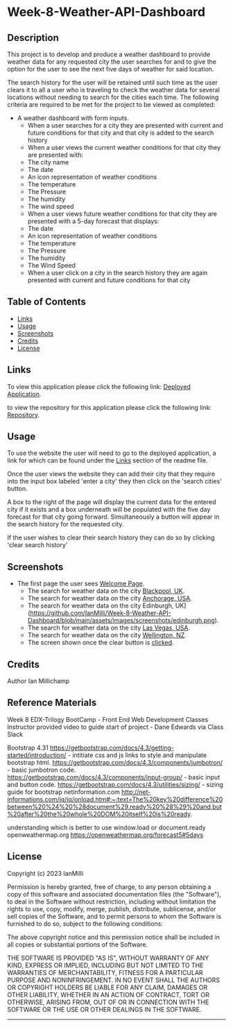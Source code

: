 # Week-8-Weather-API-Dashboard


## Description 

This project is to develop and produce a weather dashboard to provide weather data for any requested city the user searches for and to give the option for the user to see the next five days of weather for said location.

The search history for the user will be retained until such time as the user clears it to all a user who is traveling to check the weather data for several locations without needing to search for the cities each time.
The following criteria are required to be met for the project to be viewed as completed:

* A weather dashboard with form inputs.
    * When a user searches for a city they are presented with current and future conditions for that city and that city is added to the   search history
    * When a user views the current weather conditions for that city they are presented with:
    * The city name
    * The date
    * An icon representation of weather conditions
    * The temperature
    * The Pressure
    * The humidity
    * The wind speed
    * When a user views future weather conditions for that city they are presented with a 5-day forecast that displays:
    * The date
    * An icon representation of weather conditions
    * The temperature
    * The Pressure
    * The humidity
    * The Wind Speed
    * When a user click on a city in the search history they are again presented with current and future conditions for that city


## Table of Contents 


* [Links](#links)
* [Usage](#usage)
* [Screenshots](#screenshots)
* [Credits](#credits)
* [License](#license)


## Links

To view this application please click the following link: [Deployed Application](https://ianmilli.github.io/Dashboard-to-test-use-of-Weather-Api/).

to view the repository for this application please click the following link: [Repository](https://github.com/IanMilli/Dashboard-to-test-use-of-Weather-Api/).
## Usage 

To use the website the user will need to go to the deployed application, a link for which can be found under the [Links](#links) section of the readme file.

Once the user views the website they can add their city that they require into the input box labeled 'enter a city' they then click on the 'search cities' button. 

A box to the right of the page will display the current data for the entered city if it exists and a box underneath will be populated with the five day forecast for that city going forward. Simultaneously a button will appear in the search history for the requested city.

If the user wishes to clear their search history they can do so by clicking 'clear search history'

## Screenshots

* The first page the user sees [Welcome Page](https://github.com/IanMilli/Week-8-Weather-API-Dashboard/blob/main/assets/images/screenshots/welcome%20page.png).
   * The search for weather data on the city [Blackpool, UK](https://github.com/IanMilli/Week-8-Weather-API-Dashboard/blob/main/assets/images/screenshots/blackpool%20search.png).
   * The search for weather data on the city [Anchorage, USA](https://github.com/IanMilli/Week-8-Weather-API-Dashboard/blob/main/assets/images/screenshots/anchorage%20search.png).
    * The search for weather data on the city Edinburgh, UK](https://github.com/IanMilli/Week-8-Weather-API-Dashboard/blob/main/assets/images/screenshots/edinburgh.png).
     * The search for weather data on the city [Las Vegas, USA](https://github.com/IanMilli/Week-8-Weather-API-Dashboard/blob/main/assets/images/screenshots/las%20vegas%20search.png).
     * The search for weather data on the city [Wellington, NZ](https://github.com/IanMilli/Week-8-Weather-API-Dashboard/blob/main/assets/images/screenshots/wellington%20search.png).
     * The screen shown once the clear button is [clicked](https://github.com/IanMilli/Week-8-Weather-API-Dashboard/blob/main/assets/images/screenshots/search%20button%20clicked.png).
    
    
## Credits



Author Ian Millichamp

## Reference Materials

Week 8 EDX-Trilogy BootCamp - Front End Web Development Classes 
Instructor provided video to guide start of project - Dane Edwards via Class Slack

Bootstrap 4.31
https://getbootstrap.com/docs/4.3/getting-started/introduction/ - intitiate css and js links to style and manipulate bootstrap html.
https://getbootstrap.com/docs/4.3/components/jumbotron/ - basic jumbotron code.
https://getbootstrap.com/docs/4.3/components/input-group/ - basic input and button code.
https://getbootstrap.com/docs/4.3/utilities/sizing/ - sizing guide for bootstrap
netinformation.com
http://net-informations.com/jq/iq/onload.htm#:~:text=The%20key%20difference%20between%20%24%20%28document%29.ready%20%28%29%20and,but%20after%20the%20whole%20DOM%20itself%20is%20ready.

understanding which is better to use window.load or document.ready
openweathermap.org
https://openweathermap.org/forecast5#5days
## License

Copyright (c) 2023 IanMilli

Permission is hereby granted, free of charge, to any person obtaining a copy
of this software and associated documentation files (the "Software"), to deal
in the Software without restriction, including without limitation the rights
to use, copy, modify, merge, publish, distribute, sublicense, and/or sell
copies of the Software, and to permit persons to whom the Software is
furnished to do so, subject to the following conditions:

The above copyright notice and this permission notice shall be included in all
copies or substantial portions of the Software.

THE SOFTWARE IS PROVIDED "AS IS", WITHOUT WARRANTY OF ANY KIND, EXPRESS OR
IMPLIED, INCLUDING BUT NOT LIMITED TO THE WARRANTIES OF MERCHANTABILITY,
FITNESS FOR A PARTICULAR PURPOSE AND NONINFRINGEMENT. IN NO EVENT SHALL THE
AUTHORS OR COPYRIGHT HOLDERS BE LIABLE FOR ANY CLAIM, DAMAGES OR OTHER
LIABILITY, WHETHER IN AN ACTION OF CONTRACT, TORT OR OTHERWISE, ARISING FROM,
OUT OF OR IN CONNECTION WITH THE SOFTWARE OR THE USE OR OTHER DEALINGS IN THE
SOFTWARE.

---
